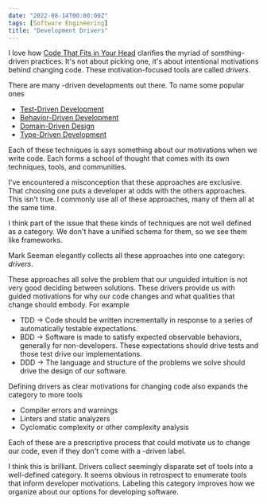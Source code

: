 ```yaml
---
date: "2022-08-14T00:00:00Z"
tags: [Software Engineering]
title: "Development Drivers" 
---
```


<!-- TODO: need to align intro with conclusion. Useful to have category focusing on motivations -->
I love how [Code That Fits in Your Head](https://www.informit.com/store/code-that-fits-in-your-head-heuristics-for-software-9780137464401) clarifies the myriad of somthing-driven practices. It's not about picking one, it's about intentional motivations behind changing code. These motivation-focused tools are called *drivers*.
<!-- more -->

There are many -driven developments out there. To name some popular ones
- [Test-Driven Development](https://en.wikipedia.org/wiki/Test-driven_development)
- [Behavior-Driven Development](https://en.wikipedia.org/wiki/Behavior-driven_development)
- [Domain-Driven Design](https://en.wikipedia.org/wiki/Domain-driven_design)
- [Type-Driven Development](https://fsharpforfunandprofit.com/series/designing-with-types/)


Each of these techniques is says something about our motivations when we write code. Each forms a school of thought that comes with its own techniques, tools, and communities.

I've encountered a misconception that these approaches are exclusive. That choosing one puts a developer at odds with the others approaches. This isn't true. I commonly use all of these approaches, many of them all at the same time.

I think part of the issue that these kinds of techniques are not well defined as a category. We don't have a unified schema for them, so we see them like frameworks.

Mark Seeman elegantly collects all these approaches into one category: *drivers*.

These approaches all solve the problem that our unguided intuition is not very good deciding between solutions. These drivers provide us with guided motivations for why our code changes and what qualities that change should embody. For example

- TDD -> Code should be written incrementally in response to a series of automatically testable expectations.  
- BDD -> Software is made to satisfy expected observable behaviors, generally for non-developers. These expectations should drive tests and those test drive our implementations.
- DDD -> The language and structure of the problems we solve should drive the design of our software.

Defining drivers as clear motivations for changing code also expands the category to more tools
- Compiler errors and warnings
- Linters and static analyzers
- Cyclomatic complexity or other complexity analysis

Each of these are a prescriptive process that could motivate us to change our code, even if they don't come with a -driven label.

I think this is brilliant. Drivers collect seemingly disparate set of tools into a well-defined category. It seems obvious in retrospect to enumerate tools that inform developer motivations. Labeling this category improves how we organize about our options for developing software.
